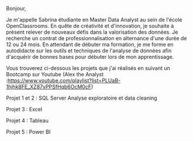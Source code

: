 Bonjour, 

Je m'appelle Sabrina étudiante en Master Data Analyst au sein de l'école OpenClassrooms.
 En quête de créativité et d'innovation, je souhaite à présent relever de nouveaux défis dans la valorisation des données.
 Je recherche un contrat de professionnalisation en alternance d'une durée de 12 ou 24 mois.
 En attendant de débuter ma formation, je me forme en autodidacte sur les outils et techniques de l'analyse de données afin d'acquérir de bonnes bases pour débuter lors de mon apprentissage.


Vous trouverez ci-dessous les projets que j'ai réalisés en suivant un Bootcamp sur Youtube (Alex the Analyst :https://www.youtube.com/playlist?list=PLUaB-1hjhk8FE_XZ87vPPSfHqb6OcM0cF)

Projet 1 et 2 : SQL Server Analyse exploratoire et data cleaning

Projet 3 : Excel 

Projet 4 : Tableau 

Projet 5 : Power BI
